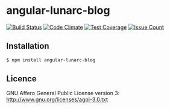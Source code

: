 # angular-lunarc-blog

[![Build Status](https://travis-ci.org/DamienFontaine/angular-lunarc-blog.svg?branch=master)](https://travis-ci.org/DamienFontaine/angular-lunarc-blog)
[![Code Climate](https://codeclimate.com/github/DamienFontaine/angular-lunarc-blog/badges/gpa.svg)](https://codeclimate.com/github/DamienFontaine/angular-lunarc-blog)
[![Test Coverage](https://codeclimate.com/github/DamienFontaine/angular-lunarc-blog/badges/coverage.svg)](https://codeclimate.com/github/DamienFontaine/angular-lunarc-blog/coverage)
[![Issue Count](https://codeclimate.com/github/DamienFontaine/angular-lunarc-blog/badges/issue_count.svg)](https://codeclimate.com/github/DamienFontaine/angular-lunarc-blog)

## Installation

```bash
$ npm install angular-lunarc-blog
```

## Licence

GNU Affero General Public License version 3: <http://www.gnu.org/licenses/agpl-3.0.txt>
